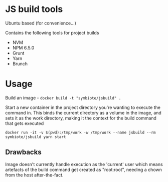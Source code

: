 # JS build tools

Ubuntu based (for convenience...)

Contains the following tools for project builds

* NVM
* NPM 6.5.0
* Grunt
* Yarn
* Brunch

# Usage

Build an image - `docker build -t "symbiote/jsbuild" .`


Start a new container in the project directory you're wanting to execute 
the command in. This binds the current directory as a volume in the image, and 
sets it as the work directory, making it the context for the build command that
gets executed

`docker run -it -v $(pwd):/tmp/work -w /tmp/work --name jsbuild --rm symbiote/jsbuild yarn start`

## Drawbacks

Image doesn't currently handle execution as the 'current' user which means 
artefacts of the build command get created as "root:root", needing a chown
from the host after-the-fact. 
